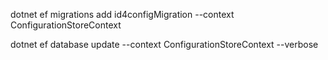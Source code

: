 ﻿
dotnet ef migrations add id4configMigration --context ConfigurationStoreContext

dotnet ef database update --context ConfigurationStoreContext --verbose